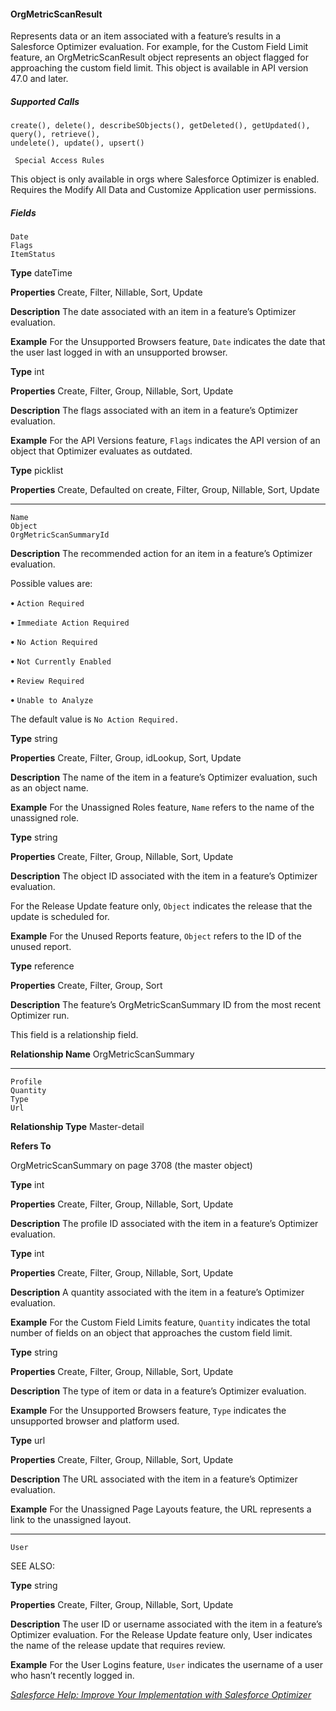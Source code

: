 #### OrgMetricScanResult

Represents data or an item associated with a feature’s results in a Salesforce Optimizer evaluation. For example, for the Custom Field
Limit feature, an OrgMetricScanResult object represents an object flagged for approaching the custom field limit. This object is available
in API version 47.0 and later.

##### Supported Calls
```
create(), delete(), describeSObjects(), getDeleted(), getUpdated(), query(), retrieve(),
undelete(), update(), upsert()

 Special Access Rules

```
This object is only available in orgs where Salesforce Optimizer is enabled. Requires the Modify All Data and Customize Application user
permissions.

##### Fields

```
Date
Flags
ItemStatus

```

**Type**
dateTime

**Properties**
Create, Filter, Nillable, Sort, Update

**Description**
The date associated with an item in a feature’s Optimizer evaluation.

**Example**
For the Unsupported Browsers feature, `Date` indicates the date that the user last logged
in with an unsupported browser.

**Type**
int

**Properties**
Create, Filter, Group, Nillable, Sort, Update

**Description**
The flags associated with an item in a feature’s Optimizer evaluation.

**Example**
For the API Versions feature, `Flags` indicates the API version of an object that Optimizer
evaluates as outdated.

**Type**
picklist

**Properties**
Create, Defaulted on create, Filter, Group, Nillable, Sort, Update


-----

```
Name
Object
OrgMetricScanSummaryId

```

**Description**
The recommended action for an item in a feature’s Optimizer evaluation.

Possible values are:

**•** `Action Required`

**•** `Immediate Action Required`

**•** `No Action Required`

**•** `Not Currently Enabled`

**•** `Review Required`

**•** `Unable to Analyze`

The default value is `No Action Required.`

**Type**
string

**Properties**
Create, Filter, Group, idLookup, Sort, Update

**Description**
The name of the item in a feature’s Optimizer evaluation, such as an object name.

**Example**
For the Unassigned Roles feature, `Name` refers to the name of the unassigned role.

**Type**
string

**Properties**
Create, Filter, Group, Nillable, Sort, Update

**Description**
The object ID associated with the item in a feature’s Optimizer evaluation.

For the Release Update feature only, `Object` indicates the release that the update is
scheduled for.

**Example**
For the Unused Reports feature, `Object` refers to the ID of the unused report.

**Type**
reference

**Properties**
Create, Filter, Group, Sort

**Description**
The feature’s OrgMetricScanSummary ID from the most recent Optimizer run.

This field is a relationship field.

**Relationship Name**
OrgMetricScanSummary


-----

```
Profile
Quantity
Type
Url

```

**Relationship Type**
Master-detail

**Refers To**

OrgMetricScanSummary on page 3708 (the master object)

**Type**
int

**Properties**
Create, Filter, Group, Nillable, Sort, Update

**Description**
The profile ID associated with the item in a feature’s Optimizer evaluation.

**Type**
int

**Properties**
Create, Filter, Group, Nillable, Sort, Update

**Description**
A quantity associated with the item in a feature’s Optimizer evaluation.

**Example**
For the Custom Field Limits feature, `Quantity` indicates the total number of fields on an
object that approaches the custom field limit.

**Type**
string

**Properties**
Create, Filter, Group, Nillable, Sort, Update

**Description**
The type of item or data in a feature’s Optimizer evaluation.

**Example**
For the Unsupported Browsers feature, `Type` indicates the unsupported browser and
platform used.

**Type**
url

**Properties**
Create, Filter, Group, Nillable, Sort, Update

**Description**
The URL associated with the item in a feature’s Optimizer evaluation.

**Example**
For the Unassigned Page Layouts feature, the URL represents a link to the unassigned layout.


-----

```
User

```
SEE ALSO:


**Type**
string

**Properties**
Create, Filter, Group, Nillable, Sort, Update

**Description**
The user ID or username associated with the item in a feature’s Optimizer evaluation. For
the Release Update feature only, User indicates the name of the release update that requires
review.

**Example**
For the User Logins feature, `User` indicates the username of a user who hasn’t recently
logged in.


_[Salesforce Help: Improve Your Implementation with Salesforce Optimizer](https://help.salesforce.com/s/articleView?id=sf.optimizer_introduction.htm&language=en_US&type=5)_
